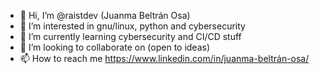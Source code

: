 - 👋 Hi, I’m @raistdev (Juanma Beltrán Osa)
- 👀 I’m interested in gnu/linux, python and cybersecurity
- 🌱 I’m currently learning cybersecurity and CI/CD stuff
- 💞️ I’m looking to collaborate on (open to ideas) 
- 📫 How to reach me https://www.linkedin.com/in/juanma-beltrán-osa/

<!---
raistdev/raistdev is a ✨ special ✨ repository because its `README.md` (this file) appears on your GitHub profile.
You can click the Preview link to take a look at your changes.
--->
